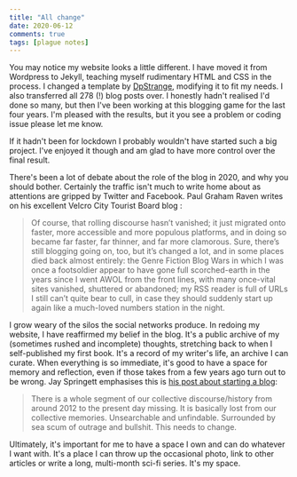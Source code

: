 ```yaml
---
title: "All change"
date: 2020-06-12  
comments: true  
tags: [plague notes]
---
```


You may notice my website looks a little different. I have moved it from Wordpress to Jekyll, teaching myself rudimentary HTML and CSS in the process. I changed a template by [DpStrange](https://github.com/dpstrange/jekyll-bootstrap), modifying it to fit my needs. I also transferred all 278 (!) blog posts over. I honestly hadn't realised I'd done so many, but then I've been working at this blogging game for the last four years. I'm pleased with the results, but it you see a problem or coding issue please let me know.

If it hadn't been for lockdown I probably wouldn't have started such a big project. I've enjoyed it though and am glad to have more control over the final result.

There's been a lot of debate about the role of the blog in 2020, and why you should bother. Certainly the traffic isn't much to write home about as attentions are gripped by Twitter and Facebook. Paul Graham Raven writes on his excellent Velcro City Tourist Board blog :

> Of course, that rolling discourse hasn’t vanished; it just migrated onto faster, more accessible and more populous platforms, and in doing so became far faster, far thinner, and far more clamorous. Sure, there’s still blogging going on, too, but it’s changed a lot, and in some places died back almost entirely: the Genre Fiction Blog Wars in which I was once a footsoldier appear to have gone full scorched-earth in the years since I went AWOL from the front lines, with many once-vital sites vanished, shuttered or abandoned; my RSS reader is full of URLs I still can’t quite bear to cull, in case they should suddenly start up again like a much-loved numbers station in the night.

I grow weary of the silos the social networks produce. In redoing my website, I have reaffirmed my belief in the blog. It's a public archive of my (sometimes rushed and incomplete) thoughts, stretching back to when I self-published my first book. It's a record of my writer's life, an archive I can curate. When everything is so immediate, it's good to have a space for memory and reflection, even if those takes from a few years ago turn out to be wrong. Jay Springett emphasises this is [his post about starting a blog](https://thejaymo.net/2019/12/14/114-please-for-the-love-of-blarg-start-a-blog/):

> There is a whole segment of our collective discourse/history from around 2012 to the present day missing. It is basically lost from our collective memories. Unsearchable and unfindable. Surrounded by sea scum of outrage and bullshit. This needs to change.

Ultimately, it's important for me to have a space I own and can do whatever I want with. It's a place I can throw up the occasional photo, link to other articles or write a long, multi-month sci-fi series. It's my space.
